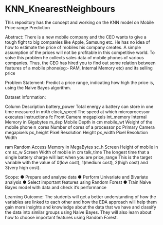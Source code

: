 # KNN_KnearestNeighbours
This repository has the concept and working on the KNN model on Mobile Price range Prediction

Abstract:
There is a new mobile company and the CEO wants to give a tough fight to big companies like Apple, Samsung etc. He has no idea of how to estimate the price of mobiles his company creates. A simple assumption of the prices will not be profitable in this competitive world. To solve this problem he collects sales data of mobile phones of various companies. Thus, the CEO has hired you to find out some relation between features of a mobile phone(eg:- RAM, Internal Memory etc) and its selling price

Problem Statement:
Predict a price range, indicating how high the price is, using the Naive Bayes algorithm.


Dataset Information:

Column	Description
battery_power	Total energy a battery can store in one time measured in mAh
clock_speed	The speed at which microprocessor executes instructions
fc	Front Camera megapixels
int_memory	Internal Memory in Gigabytes
m_dep	Mobile Depth in cm
mobile_wt	Weight of the mobile phone
n_cores	Number of cores of a processor
pc	Primary Camera megapixels
px_height	Pixel Resolution Height
px_width	Pixel Resolution Width
 

ram	Random Access Memory in MegaBytes
sc_h	Screen Height of mobile in cm
sc_w	Screen Width of mobile in cm
talk_time	The longest time that a single battery charge will last when you are
price_range	This is the target variable with the value of 0(low cost), 1(medium cost), 2(high cost) and 3(very high cost).



Scope:
●	Prepare and analyse data
●	Perform Univariate and Bivariate analysis
●	Select important features using Random Forest
●	Train Naive Bayes model with data and check it’s performance


Learning Outcome:
The students will get a better understanding of how the variables are linked to each other and how the EDA approach will help them gain more insights and knowledge about the data that we have and classify the data into similar groups using Naive Bayes. They will also learn about how to choose important features using Random Forest.

